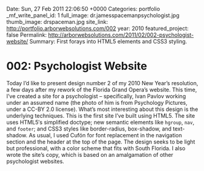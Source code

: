 Date: Sun, 27 Feb 2011 22:06:50 +0000
Categories: portfolio
_mf_write_panel_id: 1
full_image: dr.jamesspacemanpsychologist.jpg
thumb_image: drspaceman.jpg
site_link: http://portfolio.arborwebsolutions.com/002
year: 2010
featured_project: false
Permalink: http://arborwebsolutions.com/2011/02/002-psychologist-website/
Summary: First forays into HTML5 elements and CSS3 styling.

# 002: Psychologist Website

Today I’d like to present design number 2 of my 2010 New Year’s
resolution, a few days after my rework of the Florida Grand Opera’s
website. This time, I’ve created a site for a psychologist –
specifically, Ivan Pavlov working under an assumed name (the photo of
him is from Psychology Pictures, under a CC-BY 2.0 license). What’s most
interesting about this design is the underlying techniques. This is the
first site I’ve built using HTML5. The site uses HTML5′s simplified
doctype; new semantic elements like `hgroup`, `nav`, and `footer`; and CSS3 styles like
border-radius, box-shadow, and text-shadow. As usual, I used Cufón for
font replacement in the navigation section and the header at the top of
the page. The design seeks to be light but professional, with a color
scheme that fits with South Florida. I also wrote the site’s copy, which
is based on an amalgamation of other psychologist websites.
